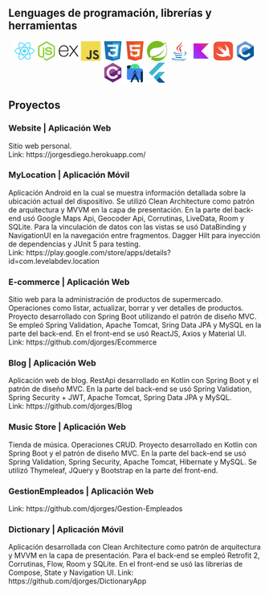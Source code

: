 <h2>Lenguages de programación, librerías y herramientas</h2>

<div align="center">
  <img src="https://github.com/devicons/devicon/blob/master/icons/react/react-original.svg" title="React" alt="React" width="40" height="40"/>

<img src="https://github.com/devicons/devicon/blob/master/icons/nodejs/nodejs-plain.svg" title="Node.js" alt="Node.js" width="40" height="40"/>

  <img src="https://github.com/devicons/devicon/blob/master/icons/express/express-original.svg" title="Express" alt="Express" width="40" height="40"/>
  
  <img src="https://github.com/devicons/devicon/blob/master/icons/javascript/javascript-original.svg" title="JavaScript" alt="JavaScript" width="40" height="40"/>

<img src="https://github.com/devicons/devicon/blob/master/icons/css3/css3-original.svg" title="CSS3" alt="CSS3" width="40" height="40"/>

<img src="https://github.com/devicons/devicon/blob/master/icons/html5/html5-original.svg" title="HTML5" alt="HTML5" width="40" height="40"/>
  
<img src="https://github.com/devicons/devicon/blob/master/icons/spring/spring-original.svg" title="Spring" alt="Spring" width="40" height="40"/>

<img src="https://github.com/devicons/devicon/blob/master/icons/java/java-original.svg" title="Java" alt="Java" width="40" height="40"/>

<img src="https://github.com/devicons/devicon/blob/master/icons/kotlin/kotlin-original.svg" title="Kotlin" alt="Kotlin" width="40" height="40"/>

<img src="https://github.com/devicons/devicon/blob/master/icons/swift/swift-original.svg" title="Swift" alt="Swift" width="40" height="40"/>
  <img src="https://github.com/devicons/devicon/blob/master/icons/c/c-original.svg" title="C" alt="C" width="40" height="40"/>

  <img src="https://github.com/devicons/devicon/blob/master/icons/csharp/csharp-original.svg" title="CSharp" alt="CSharp" width="40" height="40"/>

  <img src="https://github.com/devicons/devicon/blob/master/icons/androidstudio/androidstudio-original.svg" title="AndroidStudio" alt="AndroidStudio" width="40" height="40"/>  
  <img src="https://github.com/devicons/devicon/blob/master/icons/flutter/flutter-original.svg" title="Flutter" alt="Flutter" width="40" height="40"/>
</div>

<h2>Proyectos</h2>
<h3>Website | Aplicación Web</h3>
Sitio web personal.
<br>Link: https://jorgesdiego.herokuapp.com/

<h3>MyLocation | Aplicación Móvil</h3>
Aplicación Android en la cual se muestra información detallada sobre la ubicación actual del dispositivo. Se utilizó Clean Architecture como patrón de arquitectura y MVVM en la capa de presentación.   En la parte del back-end usó Google Maps Api, Geocoder Api, Corrutinas, LiveData, Room y SQLite. Para la vinculación de datos con las vistas se usó DataBinding y NavigationUI en la navegación entre fragmentos. Dagger Hilt para inyección de dependencias y JUnit 5 para testing.
<br>Link: https://play.google.com/store/apps/details?id=com.levelabdev.location

<h3>E-commerce | Aplicación Web</h3>
Sitio web para la administración de productos de supermercado. Operaciones como listar, actualizar, borrar y ver detalles de productos. Proyecto desarrollado con Spring Boot utilizando el patrón de diseño MVC. Se empleó Spring Validation, Apache Tomcat, Sring Data JPA y MySQL en la parte del back-end. En el front-end se usó ReactJS, Axios y Material UI.
<br>Link: https://github.com/djorges/Ecommerce

<h3>Blog | Aplicación Web</h3>
Aplicación web de blog. RestApi desarrollado en Kotlin con Spring Boot y el patrón de diseño MVC. En la parte del back-end se usó Spring Validation, Spring Security + JWT, Apache Tomcat, Spring Data JPA y MySQL.
<br> Link: https://github.com/djorges/Blog

<h3>Music Store | Aplicación Web</h3>
Tienda de música. Operaciones CRUD. Proyecto desarrollado en Kotlin con Spring Boot y el patrón de diseño MVC. En la parte del back-end se usó Spring Validation, Spring Security, Apache Tomcat, Hibernate y MySQL. Se utilizó Thymeleaf, JQuery y Bootstrap en la parte del front-end.

<h3>GestionEmpleados | Aplicación Web</h3>
Link: https://github.com/djorges/Gestion-Empleados

<h3>Dictionary | Aplicación Móvil</h3>
Aplicación desarrollada con Clean Architecture como patrón de arquitectura y MVVM en la capa de presentación. Para el back-end se empleó Retrofit 2, Corrutinas, Flow, Room y SQLite.
En el front-end se usó las librerias de Compose, State y Navigation UI.
Link: https://github.com/djorges/DictionaryApp
